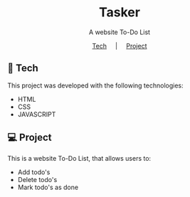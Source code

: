 <h1 align="center">Tasker</h1>

<p align="center">A website To-Do List</p>

<p align="center">
  <a href="#-tecnologias">Tech</a>
  &nbsp;&nbsp;&nbsp; | &nbsp;&nbsp;&nbsp;
  <a href="#-projeto">Project</a>
</p>

## 🚀 Tech

This project was developed with the following technologies:

- HTML
- CSS
- JAVASCRIPT

## 💻 Project

This is a website To-Do List, that allows users to:

- Add todo's
- Delete todo's
- Mark todo's as done

